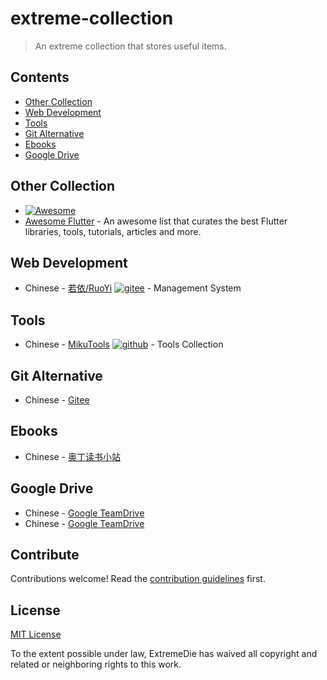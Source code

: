 # extreme-collection 

> An extreme collection that stores useful items.


## Contents

- [Other Collection](#other-collection)
- [Web Development](#web-development)
- [Tools](#tools)
- [Git Alternative](#git-alternative)
- [Ebooks](#ebooks)
- [Google Drive](#google-drive)


## Other Collection

- [![Awesome](https://awesome.re/badge.svg)](https://awesome.re)
- [Awesome Flutter](https://github.com/Solido/awesome-flutter) - An awesome list that curates the best Flutter libraries, tools, tutorials, articles and more. 


## Web Development

- Chinese - [若依/RuoYi](http://www.ruoyi.vip/) [![gitee](https://badgen.net/badge/⭐/Gitee/purple)](https://gitee.com/y_project/RuoYi) - Management System


## Tools

- Chinese - [MikuTools](https://tools.miku.ac/) [![github](https://badgen.net/badge/⭐/GitHub/purple)](https://github.com/Ice-Hazymoon/domains) - Tools Collection



## Git Alternative

- Chinese - [Gitee](https://gitee.com/)


## Ebooks

- Chinese - [奥丁读书小站](http://www.addsxz.com/index.html)


## Google Drive

- Chinese - [Google TeamDrive](https://gd.zxd.workers.dev/)
- Chinese - [Google TeamDrive](https://gdrive.zppcw.cn/)



## Contribute

Contributions welcome! Read the [contribution guidelines](contributing.md) first.


## License

[MIT License](license.md)

To the extent possible under law, ExtremeDie has waived all copyright and
related or neighboring rights to this work.
